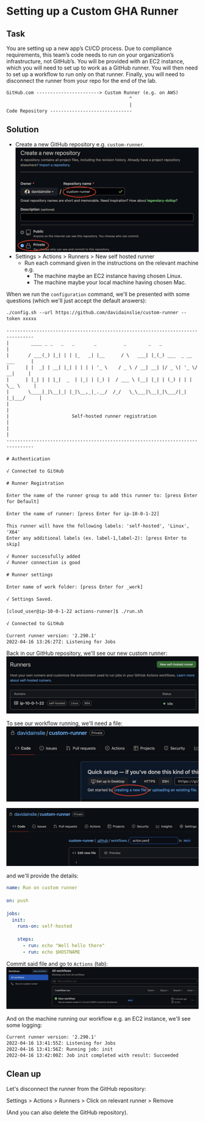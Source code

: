 # Setting up a Custom GHA Runner

## Task

You are setting up a new app’s CI/CD process.
Due to compliance requirements, this team’s code needs to run on your organization’s infrastructure, not GitHub’s.
You will be provided with an EC2 instance, which you will need to set up to work as a GitHub runner.
You will then need to set up a workflow to run only on that runner.
Finally, you will need to disconnect the runner from your repo for the end of the lab.

```
GitHub.com -----------------------> Custom Runner (e.g. on AWS)
                                             ^
                                             |
Code Repository ------------------------------
```

## Solution

- Create a new GitHub repository e.g. `custom-runner`.
![Custom runner new repo](images/custom-runner-new-repo.jpg)
- Settings > Actions > Runners > New self hosted runner
  - Run each command given in the instructions on the relevant machine e.g.
    - The machine maybe an EC2 instance having chosen Linux.
    - The machine maybe your local machine having chosen Mac.

When we run the `configuration` command, we'll be presented with some questions (which we'll just accept the default answers):
```
./config.sh --url https://github.com/davidainslie/custom-runner --token xxxxx

--------------------------------------------------------------------------------
|        ____ _ _   _   _       _          _        _   _                      |
|       / ___(_) |_| | | |_   _| |__      / \   ___| |_(_) ___  _ __  ___      |
|      | |  _| | __| |_| | | | | '_ \    / _ \ / __| __| |/ _ \| '_ \/ __|     |
|      | |_| | | |_|  _  | |_| | |_) |  / ___ \ (__| |_| | (_) | | | \__ \     |
|       \____|_|\__|_| |_|\__,_|_.__/  /_/   \_\___|\__|_|\___/|_| |_|___/     |
|                                                                              |
|                       Self-hosted runner registration                        |
|                                                                              |
--------------------------------------------------------------------------------

# Authentication

√ Connected to GitHub

# Runner Registration

Enter the name of the runner group to add this runner to: [press Enter for Default]

Enter the name of runner: [press Enter for ip-10-0-1-22]

This runner will have the following labels: 'self-hosted', 'Linux', 'X64'
Enter any additional labels (ex. label-1,label-2): [press Enter to skip]

√ Runner successfully added
√ Runner connection is good

# Runner settings

Enter name of work folder: [press Enter for _work]

√ Settings Saved.

[cloud_user@ip-10-0-1-22 actions-runner]$ ./run.sh

√ Connected to GitHub

Current runner version: '2.290.1'
2022-04-16 13:26:27Z: Listening for Jobs
```

Back in our GitHub repository, we'll see our new custom runner:
![Custom runner](images/runners.jpg)

To see our workflow running, we'll need a file:
![New file](images/create-new-file.jpg)

![New file](images/new-file.jpg)

and we'll provide the details:
```yaml
name: Run on custom runner

on: push

jobs:
  init:
    runs-on: self-hosted
    
    steps:
      - run: echo "Well hello there"
      - run: echo $HOSTNAME
```

Commit said file and go to `Actions` (tab):
![Running](images/running.jpg)

And on the machine running our workflow e.g. an EC2 instance, we'll see some logging:
```shell
Current runner version: '2.290.1'
2022-04-16 13:41:55Z: Listening for Jobs
2022-04-16 13:41:56Z: Running job: init
2022-04-16 13:42:00Z: Job init completed with result: Succeeded
```

## Clean up

Let's disconnect the runner from the GitHub repository:

Settings > Actions > Runners > Click on relevant runner > Remove

(And you can also delete the GitHub repository).